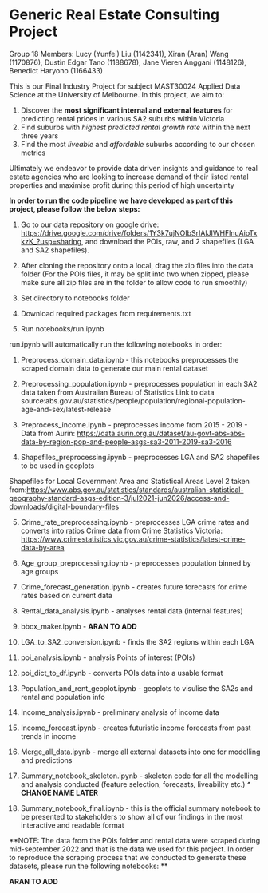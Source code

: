 # Generic Real Estate Consulting Project

Group 18 Members: Lucy (Yunfei) Liu (1142341), Xiran (Aran) Wang (1170876), Dustin Edgar Tano (1188678), Jane Vieren Anggani (1148126), Benedict Haryono (1166433)

This is our Final Industry Project for subject MAST30024 Applied Data Science at the University of Melbourne. In this project, we aim to:
1. Discover the **most significant internal and external features** for predicting rental prices in various SA2 suburbs within Victoria
2. Find suburbs with *highest predicted rental growth rate* within the next three years
3. Find the most *liveable* and *affordable* suburbs according to our chosen metrics

Ultimately we endeavor to provide data driven insights and guidance to real estate agencies who are looking to increase demand of their listed rental properties and maximise profit during this period of high uncertainty

**In order to run the code pipeline we have developed as part of this project, please follow the below steps:** 

1. Go to our data repository on google drive: https://drive.google.com/drive/folders/1Y3k7ujNOIbSrIAlJIWHFlnuAioTxkzK_?usp=sharing, and download the POIs, raw, and 2 shapefiles (LGA and SA2 shapefiles).

2. After cloning the repository onto a local, drag the zip files into the data folder (For the POIs files, it may be split into two when zipped, please make sure all zip files are in the folder to allow code to run smoothly)

3. Set directory to notebooks folder

4. Download required packages from requirements.txt

5. Run  notebooks/run.ipynb 


run.ipynb will automatically run the following notebooks in order: 

1. Preprocess_domain_data.ipynb - this notebooks preprocesses the scraped domain data to generate our main rental dataset 

2. Preprocessing_population.ipynb  - preprocesses population in each SA2 data taken from Australian Bureau of Statistics
Link to data source:abs.gov.au/statistics/people/population/regional-population-age-and-sex/latest-release

3. Preprocess_income.ipynb - preprocesses income from 2015 - 2019 - Data from Aurin:
https://data.aurin.org.au/dataset/au-govt-abs-abs-data-by-region-pop-and-people-asgs-sa3-2011-2019-sa3-2016

4. Shapefiles_preprocessing.ipynb - preprocesses LGA and SA2 shapefiles to be used in geoplots

Shapefiles for Local Government Area and Statistical Areas Level 2 taken from:https://www.abs.gov.au/statistics/standards/australian-statistical-geography-standard-asgs-edition-3/jul2021-jun2026/access-and-downloads/digital-boundary-files

5. Crime_rate_preprocessing.ipynb - preprocesses LGA crime rates and converts into ratios
Crime data from Crime Statistics Victoria: https://www.crimestatistics.vic.gov.au/crime-statistics/latest-crime-data-by-area 

6. Age_group_preprocessing.ipynb - preprocesses population binned by age groups

7. Crime_forecast_generation.ipynb - creates future forecasts for crime rates based on current data

8. Rental_data_analysis.ipynb - analyses rental data (internal features)

9. bbox_maker.ipynb - **ARAN TO ADD**

10. LGA_to_SA2_conversion.ipynb - finds the SA2 regions within each LGA

11. poi_analysis.ipynb - analysis Points of interest (POIs)

12. poi_dict_to_df.ipynb - converts POIs data into a usable format

13. Population_and_rent_geoplot.ipynb - geoplots to visulise the SA2s and rental and population info

14. Income_analysis.ipynb - preliminary analysis of income data

15. Income_forecast.ipynb - creates futuristic income forecasts from past trends in income

16. Merge_all_data.ipynb - merge all external datasets into one for modelling and predictions

17. Summary_notebook_skeleton.ipynb - skeleton code for all the modelling and analysis conducted (feature selection, forecasts, liveability etc.)
**^**
**CHANGE NAME LATER**

18. Summary_notebook_final.ipynb - this is the official summary notebook to be presented to stakeholders to show all of our findings in the most interactive and readable format

**NOTE: The data from the POIs folder and rental data were scraped during mid-september 2022 and that is the data we used for this project. In order to reproduce the scraping process that we conducted to generate these datasets, please run the following notebooks: **

**ARAN TO ADD**
